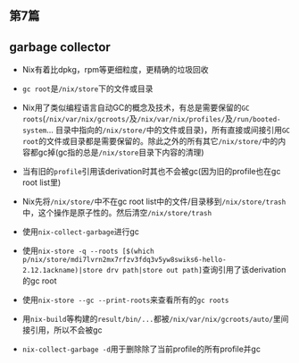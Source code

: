 ## 第7篇
## garbage collector

- Nix有着比dpkg，rpm等更细粒度，更精确的垃圾回收
- `gc root`是`/nix/store`下的文件或目录
- Nix用了类似编程语言自动GC的概念及技术，有总是需要保留的`GC roots`(`/nix/var/nix/gcroots/`及`/nix/var/nix/profiles/`及`/run/booted-system`... 目录中指向的`/nix/store/`中的文件或目录)，所有直接或间接引用`GC root`的文件或目录都是需要保留的。除此之外的所有其它`/nix/store/`中的内容都gc掉(gc指的总是`/nix/store`目录下内容的清理)
- 当有旧的`profile`引用该derivation时其也不会被gc(因为旧的profile也在gc root list里)
- Nix先将`/nix/store/`中不在gc root list中的文件/目录移到`/nix/store/trash`中，这个操作是原子性的。然后清空`/nix/store/trash`

- 使用`nix-collect-garbage`进行gc
- 使用`nix-store -q --roots [$(which p/nix/store/mdi7lvrn2mx7rfzv3fdq3v5yw8swiks6-hello-2.12.1ackname)|store drv path|store out path]`查询引用了该derivation的gc root
- 使用`nix-store --gc --print-roots`来查看所有的`gc roots`

- 用`nix-build`等构建的`result/bin/...`都被`/nix/var/nix/gcroots/auto/`里间接引用，所以不会被gc

- `nix-collect-garbage -d`用于删除除了当前profile的所有profile并gc

